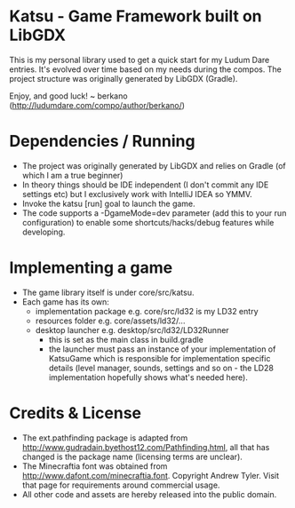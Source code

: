 # Katsu - Game Framework built on LibGDX

This is my personal library used to get a quick start for my Ludum Dare entries.
It's evolved over time based on my needs during the compos. The project structure was originally generated by LibGDX (Gradle).

Enjoy, and good luck! ~ berkano (http://ludumdare.com/compo/author/berkano/)

# Dependencies / Running

- The project was originally generated by LibGDX and relies on Gradle (of which I am a true beginner)
- In theory things should be IDE independent (I don't commit any IDE settings etc) but I exclusively work with IntelliJ IDEA so YMMV.
- Invoke the katsu \[run\] goal to launch the game.
- The code supports a -DgameMode=dev parameter (add this to your run configuration) to enable some shortcuts/hacks/debug features while developing.

# Implementing a game

- The game library itself is under core/src/katsu.
- Each game has its own:
    - implementation package e.g. core/src/ld32 is my LD32 entry
    - resources folder e.g. core/assets/ld32/...
    - desktop launcher e.g. desktop/src/ld32/LD32Runner
        - this is set as the main class in build.gradle
        - the launcher must pass an instance of your implementation of KatsuGame which is responsible for implementation specific details (level manager, sounds, settings and so on - the LD28 implementation hopefully shows what's needed here).

# Credits & License

- The ext.pathfinding package is adapted from http://www.gudradain.byethost12.com/Pathfinding.html, all that has changed is the package name (licensing terms are unclear).
- The Minecraftia font was obtained from http://www.dafont.com/minecraftia.font. Copyright Andrew Tyler. Visit that page for requirements around commercial usage.
- All other code and assets are hereby released into the public domain.